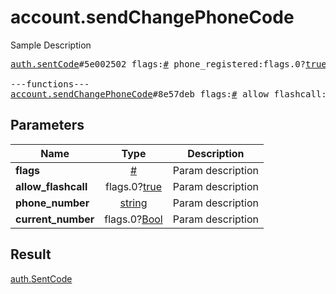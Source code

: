 # account.sendChangePhoneCode

Sample Description

<pre>
<a href="../constructor/auth.sentCode.md">auth.sentCode</a>#5e002502 flags:<a href="../type/#.md">#</a> phone_registered:flags.0?<a href="../type/true.md">true</a> type:<a href="../type/auth.SentCodeType.md">auth.SentCodeType</a> phone_code_hash:<a href="../type/string.md">string</a> next_type:flags.1?<a href="../type/auth.CodeType.md">auth.CodeType</a> timeout:flags.2?<a href="../type/int.md">int</a> = <a href="../type/auth.SentCode.md">auth.SentCode</a>;

---functions---
<a href="../method/account.sendChangePhoneCode.md">account.sendChangePhoneCode</a>#8e57deb flags:<a href="../type/#.md">#</a> allow_flashcall:flags.0?<a href="../type/true.md">true</a> phone_number:<a href="../type/string.md">string</a> current_number:flags.0?<a href="../type/Bool.md">Bool</a> = <a href="../type/auth.SentCode.md">auth.SentCode</a>;</pre>
## Parameters

| Name | Type | Description |
|------|:----:|-------------|
| **flags** | <a href="../type/#.md">#</a> | Param description |
| **allow_flashcall** | flags.0?<a href="../type/true.md">true</a> | Param description |
| **phone_number** | <a href="../type/string.md">string</a> | Param description |
| **current_number** | flags.0?<a href="../type/Bool.md">Bool</a> | Param description |

## Result

<a href="../type/auth.SentCode.md">auth.SentCode</a>

